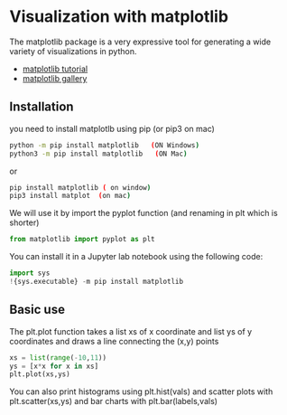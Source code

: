 # Visualization with matplotlib

The matplotlib package is a very expressive tool for generating a wide variety of visualizations in python.
* [matplotlib tutorial](https://matplotlib.org/stable/tutorials/introductory/index.html)
* [matplotlib gallery](https://matplotlib.org/stable/gallery/index.html)

## Installation
you need to install matplotlb using pip (or pip3 on mac)
``` bash
python -m pip install matplotlib   (ON Windows)
python3 -m pip install matplotlib   (ON Mac)
```
or
``` bash
pip install matplotlib ( on window)
pip3 install matplot  (on mac)
```
We will use it by import the pyplot function (and renaming in plt which is shorter)
``` python
from matplotlib import pyplot as plt
```
You can install it in a Jupyter lab notebook using the following code:
``` python
import sys
!{sys.executable} -m pip install matplotlib
```

## Basic use
The plt.plot function takes a list xs of x coordinate and list ys of y coordinates
and draws a line connecting the (x,y) points
``` python
xs = list(range(-10,11))
ys = [x*x for x in xs]
plt.plot(xs,ys)
```

You can also print histograms using plt.hist(vals)
and scatter plots with plt.scatter(xs,ys)
and bar charts with plt.bar(labels,vals)
